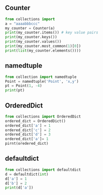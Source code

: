 ## Counter

```python
from collections import 
a = "aaaabbbccc"
my_counter = Counter(a)
print(my_counter.items()) # key value pairs
print(my_counter.keys())
print(my_counter.values())
print(my_counter.most_common(1)[0])
print(list(my_counter.elements())))

```

## namedtuple

```python
from collection import namedtuple
Point = namedtuple('Point', 'x,y')
pt = Point(1, -4)
print(pt)


```

## OrderedDict

```python
from collections import OrderedDict
ordered_dict = OrderedDict()
ordered_dict['a'] = 1
ordered_dict['c'] = 2
ordered_dict['d'] = 3
ordered_dict['a']= 1
pirnt(oredered_dict)

```


## defaultdict

```python
from collections import defaultdict
d = defaultdict(int)
d['a'] = 1
d['b'] = 2
print(d['a'])


```

